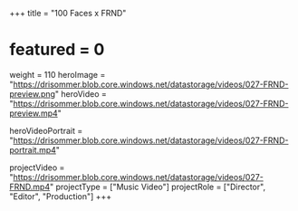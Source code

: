 +++
title = "100 Faces x FRND"
# featured = 0
weight = 110
heroImage = "https://drisommer.blob.core.windows.net/datastorage/videos/027-FRND-preview.png"
heroVideo = "https://drisommer.blob.core.windows.net/datastorage/videos/027-FRND-preview.mp4"

heroVideoPortrait = "https://drisommer.blob.core.windows.net/datastorage/videos/027-FRND-portrait.mp4"

projectVideo = "https://drisommer.blob.core.windows.net/datastorage/videos/027-FRND.mp4"
projectType = ["Music Video"]
projectRole = ["Director", "Editor", "Production"]
+++
